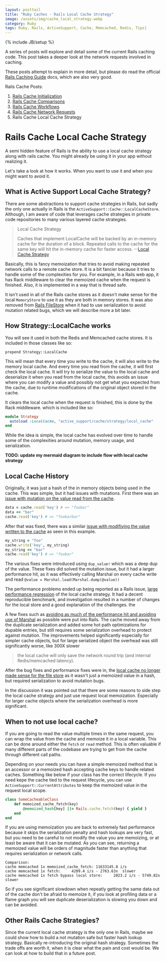```yaml
---
layout: posttail
title: "Ruby Caches - Rails Local Cache Strategy"
image: /assets/img/cache_local_strategy.webp
category: Ruby
tags: Ruby, Rails, ActiveSupport, Cache, Memcached, Redis, Tips]
---
```

{% include JB/setup %}

A series of posts will explore and detail some of the current Rails caching code. This post takes a deeper look at the network requests involved in caching.

These posts attempt to explain in more detail, but please do read the official [Rails Caching Guide](https://guides.rubyonrails.org/caching_with_rails.html#cache-stores) docs, which are also very good.

Rails Cache Posts:

1. [Rails Cache Initialization](/ruby/2024/10/17/caches-rails-initialization)
2. [Rails Cache Comparisons](/ruby/2024/10/20/caches-rails-comparisons)
3. [Rails Cache Workflows](/ruby/2024/10/24/caches-rails-workflows)
4. [Rails Cache Network Requests](/ruby/2024/11/07/caches-network-requests)
5. Rails Cache Local Cache Strategy

# Rails Cache Local Cache Strategy

A semi hidden feature of Rails is the ability to use a local cache strategy along with rails cache. You might already be using it in your app without realizing it.

Let's take a look at how it works. When you want to use it and when you might want to avoid it.

## What is Active Support Local Cache Strategy?

There are some abstractions to support cache strategies in Rails, but sadly the only one actually in Rails is the `ActiveSupport::Cache::LocalCacheStore`. Although, I am aware of code that leverages cache strategies in private code repositories to many various layered cache strategies.

> Local Cache Strategy
>      
> Caches that implement LocalCache will be backed by an in-memory cache for the
> duration of a block. Repeated calls to the cache for the same key will hit the
> in-memory cache for faster access.
--[Local Cache Strategy](https://github.com/rails/rails/blob/main/activesupport/lib/active_support/cache/strategy/local_cache.rb)

Basically, this is fancy memoization that tries to avoid making repeated network calls to a remote cache store. It is a bit fancier because it tries to handle some of the complexities for you. For example, in a Rails web app, it has Rack middleware to clear the memoized cache when the request is finished. Also, it is implemented in a way that is thread safe.

It isn't used in all of the Rails cache stores as it doesn't make sense for the local `MemoryStore` to use it as they are both in memory stores. It was also removed from [Rails FileStore](https://github.com/rails/rails/pull/42626) when it had to use serialization to avoid mutation related bugs, which we will describe more a bit later.

## How Strategy::LocalCache works

You will see it used in both the Redis and Memcached cache stores. It is included in those classes like so:

`prepend Strategy::LocalCache`

This will mean that every time you write to the cache, it will also write to the memory local cache. And every time you read from the cache, it will first check the local cache.  It will try to serialize the value to the local cache and deserialize it when you read from the local cache, this avoids an issue where you can modify a value and possibly not get what you expected from the cache, due to runtime modifications of the original object stored in the cache.

It clears the local cache when the request is finished, this is done by the Rack middleware. which is included like so:

```ruby
module Strategy
  autoload :LocalCache, "active_support/cache/strategy/local_cache"
end
```

While the idea is simple, the local cache has evolved over time to handle some of the complexities around mutation, memory usage, and serialization.

__TODO: update my mermaid diagram to include flow with local cache strategy__

## Local Cache History

Originally, it was just a hash of the in memory objects being used in the cache. This was simple, but it had issues with mutations. First there was an [issue with mutation on the value read from the cache](https://github.com/rails/rails/pull/36656).

```ruby
data = cache.read('key') # => "foobar"
data << "bar"
cache.read('key') # => "foobarbar"
```

After that was fixed, there was a similar [issue with modifiying the value written to the cache](https://github.com/rails/rails/pull/37587) as seen in this example.

```ruby
my_string = "foo"
cache.write('key', my_string)
my_string << "bar"
cache.read('key') # => "foobar"
```

The various fixes were introduced using `dup_value!` which was a deep dup of the value. These fixes did solved the mutation issue, but it had a larger performance hit, as it was effectively calling Marshal on every cache write and read `@value = Marshal.load(Marshal.dump(@value))`

The performance problems ended up being reported as a Rails issue, [large performance regression](https://github.com/rails/rails/issues/42611) of the local cache strategy. It had a decent reproducible benchmark, and investigation resulted in a number of changes for the local store and a good explanation of the challenges. the

A few fixes such as [avoiding as much of the performance hit and avoiding use of Marshal](https://github.com/rails/rails/pull/42014) as possible were put into Rails. The cache moved away from the duplicate serialization and added some hot path optimizations for dupable entries, but still requires some serialization overhead to protect against mutation. The improvements helped significantly especially for simpler cache objects, but for large serialized object the overhead was still significantly worse, like 300X slower


> the local cache will only save the network round trip (and internal Redis/memcached latency).

After the bug fixes and performance fixes were in, the [local cache no longer made sense for the file store](https://github.com/rails/rails/pull/42626) as it wasn't just a memoized value in a hash, but required serialization to avoid mutation bugs.

In the discussion it was pointed out that there are some reasons to side step the local cache strategy and just use request local memoization. Especially for larger cache objects where the serialization overhead is more significant.

## When to not use local cache?

If you are going to read the value multiple times in the same request, you can wrap the value from the cache and memoize it in a local variable. This can be done around either the `fetch` or `read` method. This is often valuable if many different parts of the codebase are trying to get from the cache through different call paths.

Depending on your needs you can have a simple memoized method that is an accessor or a memoized hash accepting cache keys to handle related caches. Something like below if your class has the correct lifecycle. If you need kepe the cache tied to the request lifecycle, you can use `ActiveSupport::CurrentAttributes` to keep the memoized value in the request local scope.

```ruby
class SomeCacheableClass
    def memoized_cache_fetch(key)
        @memoized_hash[key] ||= Rails.cache.fetch(key) { yield }
    end
end
```

If you are using memoization you are back to extremely fast performance because it skips the serialization penalty and hash lookups are very fast, but you need to be careful to not modify the value you are memoizing, or at least be aware that it can be mutated. As you can see, returning a memoized value will be orders of magnitude faster than anything that requires serialization or network calls.

```
Comparison:
cache memcached 1x memoized_cache_fetch: 11633145.8 i/s
cache memcached 1x fetch:     4209.4 i/s - 2763.63x  slower
cache memcached 1x fetch bypass local store:     2023.2 i/s - 5749.82x  slower
```

So if you see significant slowdown when repeatly getting the same data out of the cache don't be afraid to memoize it, if you look at profiling data or a flame graph you will see duplicate deserialization is slowing you down and can be avoided.

## Other Rails Cache Strategies?

Since the current local cache strategy is the only one in Rails, maybe we could show how to build a not mutation safe but faster hash lookup strategy. Basically re-introducing the original hash strategy. Sometimes the trade offs are worth it, when it is clear what the pain and cost would be. We can look at how to build that in a future post.
